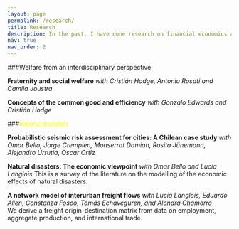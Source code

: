 ```yaml
---
layout: page
permalink: /research/
title: Research
description: In the past, I have done research on financial economics and game theory. Recently, I focused on natural disasters and welfare economics.
nav: true
nav_order: 2 
---
```


###Welfare from an interdisciplinary perspective

**Fraternity and social welfare**
_with Cristián Hodge, Antonia Rosati and Camila Joustra_

**Concepts of the common good and efficiency**
_with Gonzalo Edwards and Cristián Hodge_

###<span style="color:yellow">Natural disasters</span>

**Probabilistic seismic risk assessment for cities: A Chilean case study**
_with Omar Bello, Jorge Crempien, Monserrat Damian, Rosita Jünemann, Alejandro Urrutia, Oscar Ortiz_

**Natural disasters: The economic viewpoint** 
_with Omar Bello and Lucía Langlois_
This is a survey of the literature on the modelling of the economic effects of natural disasters.

**A network model of interurban freight flows**
_with Lucía Langlois, Eduardo Allen, Constanza Fosco, Tomás Echaveguren, and Alondra Chamorro_
<br>We derive a freight origin-destination matrix from data on employment, aggregate production, and international trade.


